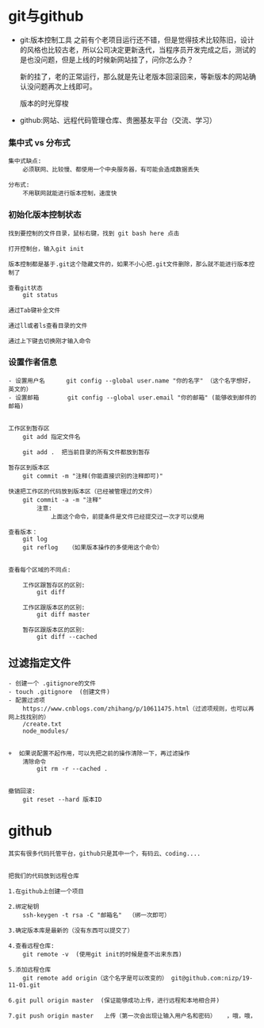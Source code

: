# git与github

- git:版本控制工具
    之前有个老项目运行还不错，但是觉得技术比较陈旧，设计的风格也比较古老，所以公司决定更新迭代，当程序员开发完成之后，测试的是也没问题，但是上线的时候新网站挂了，问你怎么办？    

    新的挂了，老的正常运行，那么就是先让老版本回滚回来，等新版本的网站确认没问题再次上线即可。

    版本的时光穿梭

- github:网站、远程代码管理仓库、贵圈基友平台（交流、学习）


### 集中式  vs  分布式

    集中式缺点:
        必须联网、比较慢、都使用一个中央服务器，有可能会造成数据丢失

    分布式:
        不用联网就能进行版本控制，速度快

    
### 初始化版本控制状态
    找到要控制的文件目录，鼠标右键，找到 git bash here 点击

    打开控制台，输入git init

    版本控制都是基于.git这个隐藏文件的，如果不小心把.git文件删除，那么就不能进行版本控制了

    查看git状态
        git status
    
    通过Tab键补全文件

    通过ll或者ls查看目录的文件

    通过上下键去切换刚才输入命令


### 设置作者信息
    - 设置用户名      git config --global user.name "你的名字" （这个名字想好，英文的）
    - 设置邮箱        git config --global user.email "你的邮箱" (能够收到邮件的邮箱)


    工作区到暂存区
        git add 指定文件名

        git add .  把当前目录的所有文件都放到暂存
        
    暂存区到版本区
        git commit -m "注释(你能直接识别的注释即可)"

    快速把工作区的代码放到版本区（已经被管理过的文件）
        git commit -a -m "注释" 
            注意:
                上面这个命令，前提条件是文件已经提交过一次才可以使用

    查看版本：
        git log
        git reflog   （如果版本操作的多使用这个命令）


    查看每个区域的不同点:

        工作区跟暂存区的区别:
            git diff

        工作区跟版本区的区别:
            git diff master

        暂存区跟版本区的区别:
            git diff --cached



## 过滤指定文件
    - 创建一个 .gitignore的文件
    - touch .gitignore  (创建文件)
    - 配置过滤项
        https://www.cnblogs.com/zhihang/p/10611475.html（过滤项规则，也可以再网上找找别的）
        /create.txt
        node_modules/


    +  如果说配置不起作用，可以先把之前的操作清除一下，再过滤操作
        清除命令
            git rm -r --cached .


    撤销回滚:
        git reset --hard 版本ID

# github
    其实有很多代码托管平台，github只是其中一个，有码云、coding....


    把我们的代码放到远程仓库

    1.在github上创建一个项目

    2.绑定秘钥
        ssh-keygen -t rsa -C "邮箱名"  （绑一次即可）

    3.确定版本库是最新的（没有东西可以提交了）

    4.查看远程仓库:
        git remote -v  (使用git init的时候是查不出来东西)

    5.添加远程仓库
        git remote add origin（这个名字是可以改变的） git@github.com:nizp/19-11-01.git

    6.git pull origin master  (保证能够成功上传，进行远程和本地相合并)

    7.git push origin master   上传（第一次会出现让输入用户名和密码）   ，哦，哦，